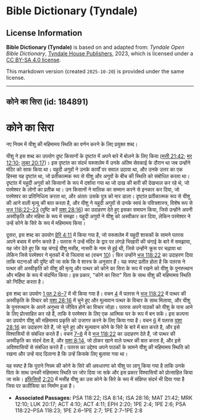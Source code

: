# Bible Dictionary (Tyndale)

## License Information

**Bible Dictionary (Tyndale)** is based on and adapted from: _Tyndale Open Bible Dictionary_, [Tyndale House Publishers](https://tyndaleopenresources.com/), 2023, which is licensed under a [CC BY-SA 4.0 license](https://creativecommons.org/licenses/by-sa/4.0/legalcode.en).

This markdown version (created `2025-10-20`) is provided under the same license.



--------------------------------

## कोने का सिरा (id: 184891)

कोने का सिरा
============

नए नियम में यीशु की महिमामय स्थिति का वर्णन करने के लिए प्रयुक्त शब्द।

यीशु ने इस शब्द का उपयोग दुष्ट किसानों के दृष्टांत में अपने बारे में बोलने के लिए किया ([मत्ती 21:42](https://ref.ly/Matt21:42); [मर 12:10](https://ref.ly/Mark12:10); [लूका 20:17](https://ref.ly/Luke20:17))। इस दृष्टांत का संदर्भ यरूशलेम में उनके अंतिम सेवकाई के दौरान था जब उन्होंने मंदिर को साफ किया था। यहूदी अगुवों ने उनके कार्यों पर सवाल उठाया था, और उनके उत्तर का एक हिस्सा यह दृष्टांत था, जो प्रतीकात्मक रूप से यीशु और अगुवों के बीच की स्थिति को संबोधित करता था। दृष्टांत में यहूदी अगुवों को किसानों के रूप में दर्शाया गया था जो दाख की बारी की देखभाल कर रहे थे, जो परमेश्वर के लोगों का प्रतीक था। उन किसानों ने मालिक का सम्मान करने से इनकार कर दिया, जो परमेश्वर का प्रतिनिधित्व करता था, और अंततः उसके पुत्र को मार डाला। दृष्टांत प्रतीकात्मक रूप से यीशु की आने वाली मृत्यु की बात करता है, और यीशु ने यहूदी अगुवों से उनके स्वयं के पवित्रशास्त्र, विशेष रूप से [भज 118:22–23](https://ref.ly/Ps118:22-Ps118:23) (पुष्टि करें [यशा 28:16](https://ref.ly/Isa28:16)) का उदाहरण देते हुए इसका समापन किया, जिसे उन्होंने अपनी अस्वीकृति और महिमा के रूप में समझा। यहूदी अगुवों ने यीशु को अस्वीकार कर दिया, लेकिन परमेश्वर ने उन्हें कोने के सिरे के रूप में 
महिमामय किया।

दूसरा, इस शब्द का उपयोग [प्रेरि 4:11](https://ref.ly/Acts4:11) में किया गया है, जो यरूशलेम में यहूदी शासकों के सामने पतरस अपने बचाव में वर्णन करते है। पतरस ने उन्हें मंदिर के द्वार पर लंगड़े भिखारी की चंगाई के बारे में समझाया, यह जोर देते हुए कि यह चंगाई यीशु मसीह, नासरी के नाम से हुई थी, जिसे उन्होंने क्रूस पर चढ़ाया था लेकिन जिसे परमेश्वर ने मृतकों में से जिलाया था (वचन [10](https://ref.ly/Acts4:10))। फिर उन्होंने [भज 118:22](https://ref.ly/Ps118:22) का उदाहरण दिया ताकि घटनाओं की पुष्टि की जा सके कि वे शास्त्र के अनुसार हैं। यह स्पष्ट प्रतीत होता है कि पतरस ने पत्थर की अस्वीकृति को यीशु की मृत्यु और पत्थर को कोने का सिरा के रूप में रखने को यीशु के पुनरुत्थान और महिमा के रूप में संदर्भित किया। इस प्रकार, "कोने का सिरा" पिता के साथ यीशु की महिमामय स्थिति को निर्दिष्ट करता है।

इस शब्द का उपयोग [1 पत 2:6–7](https://ref.ly/1Pet2:6-1Pet2:7) में भी किया गया है। वचन [4](https://ref.ly/1Pet2:4) में पतरस ने [भज 118:22](https://ref.ly/Ps118:22) में पत्थर की अस्वीकृति के विचार को [यशा 28:16](https://ref.ly/Isa28:16) में चुने हुए और मूल्यवान पत्थर के विचार के साथ मिलाया, और यीशु के पुनरुत्थान के अपने अनुभव से जीवित होने का विचार जोड़ा। पतरस अपने पाठकों को यीशु के पास आने के लिए प्रोत्साहित कर रहे हैं, ताकि वे परमेश्वर के लिए एक आत्मिक घर के रूप में बन सकें। इस कल्पना का उपयोग यीशु की महिमामय प्रकृति को उजागर करने के लिए किया गया है। वचन [6](https://ref.ly/1Pet2:6) में पतरस [यशा 28:16](https://ref.ly/Isa28:16) का उदाहरण देते हैं, जो चुने हुए और मूल्यवान कोने के सिरे के बारे में बात करते है, और इसे विश्वासियों से संबंधित करते हैं। वचन [7–8](https://ref.ly/1Pet2:7-1Pet2:8) में वे [भज 118:22](https://ref.ly/Ps118:22) का उदाहरण देते हैं, जो पत्थर की अस्वीकृति का संदर्भ देता है, और [यशा 8:14](https://ref.ly/Isa8:14), जो ठोकर खाने वाले पत्थर की बात करता है, और इसे अविश्वासियों से संबंधित करते हैं। पतरस का उद्देश्य अपने पाठकों के सामने यीशु की महिमामय स्थिति को रखना और उन्हें याद दिलाना है कि उन्हें किसके लिए बुलाया गया था।

यह स्पष्ट है कि पुराने नियम की कोने के सिरे की अवधारणा को यीशु पर लागू किया गया है ताकि उनके पिता के साथ उनकी महिमामय स्थिति पर जोर दिया जा सके और इस प्रकार विश्वासियों को प्रोत्साहित किया जा सके। [इफिसियों](https://ref.ly/Eph2:20) [2:20](https://ref.ly/Eph2:20) में मसीह यीशु का उस कोने के सिरे के रूप में संक्षिप्त संदर्भ भी दिया गया है जिस पर कलीसिया का निर्माण हुआ है।

* **Associated Passages:** PSA 118:22; ISA 8:14; ISA 28:16; MAT 21:42; MRK 12:10; LUK 20:17; ACT 4:10; ACT 4:11; EPH 2:20; 1PE 2:4; 1PE 2:6; PSA 118:22–PSA 118:23; 1PE 2:6–1PE 2:7; 1PE 2:7–1PE 2:8

